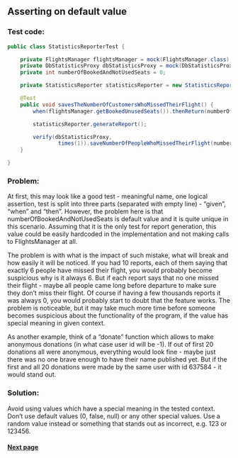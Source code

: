 ## Asserting on default value


### Test code:

```java
public class StatisticsReporterTest {

    private FlightsManager flightsManager = mock(FlightsManager.class);
    private DbStatisticsProxy dbStatisticsProxy = mock(DbStatisticsProxy.class);
    private int numberOfBookedAndNotUsedSeats = 0;

    private StatisticsReporter statisticsReporter = new StatisticsReporter(flightsManager, dbStatisticsProxy);

    @Test
    public void savesTheNumberOfCustomersWhoMissedTheirFlight() {
        when(flightsManager.getBookedUnusedSeats()).thenReturn(numberOfBookedAndNotUsedSeats);

        statisticsReporter.generateReport();

        verify(dbStatisticsProxy,
                times(1)).saveNumberOfPeopleWhoMissedTheirFlight(numberOfBookedAndNotUsedSeats);
    }

}
```


### Problem:

At first, this may look like a good test - meaningful name, one logical assertion, test is split into three parts (separated with empty line) - “given”, “when” and “then”. However, the problem here is that numberOfBookedAndNotUsedSeats is default value and it is quite unique in this scenario. Assuming that it is the only test for report generation, this value could be easily hardcoded in the implementation and not making calls to FlightsManager at all.

The problem is with what is the impact of such mistake, what will break and how easily it will be noticed. If you had 10 reports, each of them saying that exactly 6 people have missed their flight, you would probably become suspicious why is it always 6. But if each report says that no one missed their flight - maybe all people came long before departure to make sure they don’t miss their flight. Of course if having a few thousands reports it was always 0, you would probably start to doubt that the feature works. The problem is noticeable, but it may take much more time before someone becomes suspicious about the functionality of the program, if the value has special meaning in given context.

As another example, think of a “donate” function which allows to make anonymous donations (in what case user id will be -1). If out of first 20 donations all were anonymous, everything would look fine - maybe just there was no one brave enough to have their name published yet. But if the first and all 20 donations were made by the same user with id 637584 - it would stand out.


### Solution:

Avoid using values which have a special meaning in the tested context. Don’t use default values (0, false, null) or any other special values. Use a random value instead or something that stands out as incorrect, e.g. 123 or 123456.


#### [Next page](https://github.com/Jarcionek/Bad-Practices-of-Testing/blob/master/src/java/presentation/_15_non_distinct_test_data/description.md)
